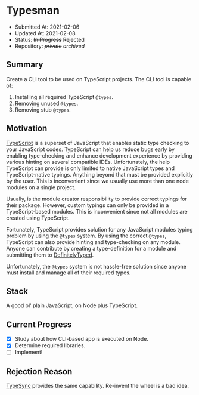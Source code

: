# Typesman

- Submitted At: 2021-02-06
- Updated At: 2021-02-08
- Status: ~~In Progress~~ Rejected
- Repository: ~~_private_~~ _archived_

## Summary

Create a CLI tool to be used on TypeScript projects. The CLI tool is capable of:

1. Installing all required TypeScript `@types`.
2. Removing unused `@types`.
3. Removing stub `@types`.

## Motivation

[TypeScript](https://www.typescriptlang.org/) is a superset of JavaScript that enables static type checking to your JavaScript codes. TypeScript can help us reduce bugs early by enabling type-checking and enhance development experience by providing various hinting on several compatible IDEs. Unfortunately, the help TypeScript can provide is only limited to native JavaScript types and TypeScript-native typings. Anything beyond that must be provided explicitly by the user. This is inconvenient since we usually use more than one node modules on a single project.

Usually, is the module creator responsibility to provide correct typings for their package. However, custom typings can only be provided in a TypeScript-based modules. This is inconvenient since not all modules are created using TypeScript.

Fortunately, TypeScript provides solution for any JavaScript modules typing problem by using the `@types` system. By using the correct `@types`, TypeScript can also provide hinting and type-checking on any module. Anyone can contribute by creating a type-definition for a module and submitting them to [DefinitelyTyped](https://definitelytyped.org/).

Unfortunately, the `@types` system is not hassle-free solution since anyone must install and manage all of their required types.

## Stack

A good ol' plain JavaScript, on Node plus TypeScript.

## Current Progress

- [x] Study about how CLI-based app is executed on Node.
- [x] Determine required libraries.
- [ ] Implement!

## Rejection Reason

[TypeSync](https://github.com/jeffijoe/typesync) provides the same capability. Re-invent the wheel is a bad idea.
